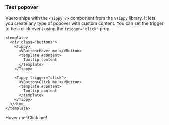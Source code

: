 ### Text popover

Vuero ships with the `<Tippy />` component from the `VTippy` library. It lets
you create any type of popover with custom content. You can set the trigger
to be a click event using the `trigger="click"` prop.

<!--code-->

```vue
<template>
  <div class="buttons">
    <Tippy>
      <VButton>Hover me!</VButton>
      <template #content>
        Tooltip content
      </template>
    </Tippy>

    <Tippy trigger="click">
      <VButton>Click me!</VButton>
      <template #content>
        Tooltip content
      </template>
    </Tippy>
  </div>
</template>
```

<!--/code-->

<!--example-->

<div class="buttons">
  <Tippy>
    <VButton class="mx-1">Hover me!</VButton>
    <template #content>
      <div class="v-popover-content is-text">
          <div class="popover-head">
              <h4 class="dark-inverted">Click Popover</h4>
          </div>
          <div class="popover-body">
              <p>Lorem ipsum dolor sit amet, consectetur adipiscing elit. Eam 
              tum adesse, cum dolor omnis absit</p>
          </div>
      </div>
    </template>
  </Tippy>
  <Tippy trigger="click">
    <VButton class="mx-1">Click me!</VButton>
    <template #content>
      <div class="v-popover-content is-text">
          <div class="popover-head">
              <h4 class="dark-inverted">Click Popover</h4>
          </div>
          <div class="popover-body">
              <p>Lorem ipsum dolor sit amet, consectetur adipiscing elit. 
              Eam tum adesse, cum dolor omnis absit</p>
          </div>
      </div>
    </template>
  </Tippy>
</div>

<!--/example-->

